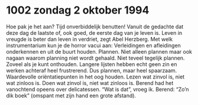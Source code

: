 # 1002 zondag 2 oktober 1994
Hoe pak je het aan? Tijd onverbiddelijk benutten! Vanuit de gedachte dat deze dag de laatste of, ook goed, de eerste dag van je leven is. Leven in vreugde is beter dan leven in verdriet, zegt Abel Herzberg. Met welk instrumentarium kun je de horror vacui aan: Verleidingen en afleidingen onderkennen en uit de buurt houden. Plannen. Niet alleen plannen maar ook nagaan waarom planning niet wordt gehaald. Niet teveel tegelijk plannen. Zoveel als je kunt onthouden. Langere lijsten hebben echt geen zin en werken achteraf heel frustrerend. Dus plannen, maar heel spaarzaam. Waardevolle oriëntatiepunten in het oog houden. Lezen wat zinvol is, niet wat zinloos is. Doen wat zinvol is, niet wat zinloos is. Berend had het vanochtend opeens over delicatessen. “Wat is dat”, vroeg ik. Berend: “Zo’n dik boek” (omspant met zijn hand een grote afstand).